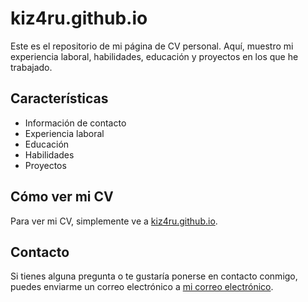 # kiz4ru.github.io

Este es el repositorio de mi página de CV personal. Aquí, muestro mi experiencia laboral, habilidades, educación y proyectos en los que he trabajado.

## Características

- Información de contacto
- Experiencia laboral
- Educación
- Habilidades
- Proyectos

## Cómo ver mi CV

Para ver mi CV, simplemente ve a [kiz4ru.github.io](https://kiz4ru.github.io).

## Contacto

Si tienes alguna pregunta o te gustaría ponerse en contacto conmigo, puedes enviarme un correo electrónico a [mi correo electrónico](mailto:mi_correo@gmail.com).
